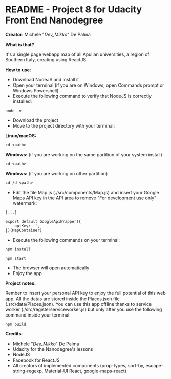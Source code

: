 # README - Project 8 for Udacity Front End Nanodegree

**Creator**: Michele "*Dev_Mikko*" De Palma

**What is that?**

It's a single page webapp map of all Apulian universities, a region of Southern Italy, creating using ReactJS.

**How to use**:

- Download NodeJS and install it
- Open your terminal (if you are on Windows, open Commands prompt or Windows Powershell)
- Execute the following command to verify that NodeJS is correctly installed:

```
node -v
```

- Download the project
- Move to the project directory with your terminal:

**Linux/macOS:**

```cd <path>```

**Windows:** (if you are working on the same partition of your system install)

```cd <path>```

**Windows:** (if you are working on other partition)

```cd /d <path>```

- Edit the file Map.js (./src/components/Map.js) and insert your Google Maps API key in the API area to remove "For development use only" watermark:

```
[...]

export default GoogleApiWrapper({
	apiKey: '',
})(MapContainer)
```

- Execute the following commands on your terminal:

```
npm install

npm start
```

- The browser will open automatically
- Enjoy the app

**Project notes:**

Rember to insert your personal API key to enjoy the full potential of this web app.
All the datas are stored inside the Places.json file (.src/data/Places.json).
You can use this app offline thanks to service worker (./src/registerserviceworker.js) but only after you use the following command inside your terminal:

```
npm build
```

**Credits**:

- Michele "*Dev_Mikko*" De Palma
- Udacity for the Nanodegree's lessons 
- NodeJS
- Facebook for ReactJS
- All creators of implemented components (prop-types, sort-by, escape-string-regexp, Material-UI React, google-maps-react)